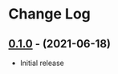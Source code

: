 # Change Log

## [0.1.0](https://github.com/YarikTH/ureact/tree/0.1.0) - (2021-06-18)

* Initial release
